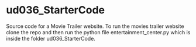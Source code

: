 # ud036_StarterCode
Source code for a Movie Trailer website.
To run the movies trailer website clone the repo and then run the python file entertainment_center.py which is inside the folder ud036_StarterCode.
